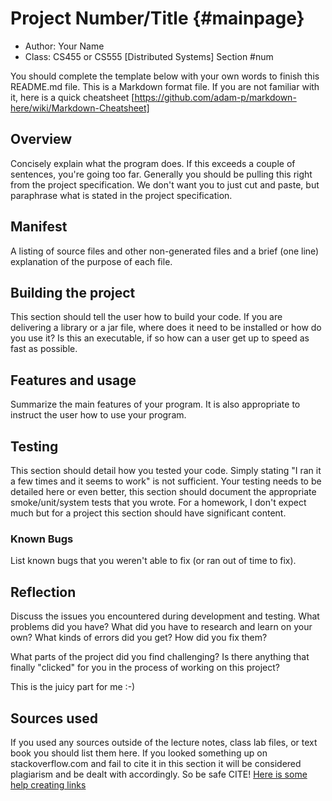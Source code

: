 # Project Number/Title {#mainpage}

* Author: Your Name
* Class: CS455 or CS555 [Distributed Systems] Section #num

You should complete the template below with your own words to finish this README.md file. This
is a Markdown format file. If you are not familiar with it, here is a quick cheatsheet
[https://github.com/adam-p/markdown-here/wiki/Markdown-Cheatsheet]

## Overview

Concisely explain what the program does. If this exceeds a couple of
sentences, you're going too far. Generally you should be pulling this
right from the project specification. We don't want you to just cut and
paste, but paraphrase what is stated in the project specification.

## Manifest

A listing of source files and other non-generated files and a brief (one line)
explanation of the purpose of each file.

## Building the project

This section should tell the user how to build your code.  If you are delivering a library or
a jar file, where does it need to be installed or how do you use it? Is this an executable,
if so how can a user get up to speed as fast as possible.

## Features and usage

Summarize the main features of your program. It is also appropriate to instruct the user how
to use your program.

## Testing

This section should detail how you tested your code. Simply stating "I ran it a few times and
it seems to work" is not sufficient. Your testing needs to be detailed here or even better,
this section should document the appropriate smoke/unit/system tests that you wrote. For a
homework, I don't expect much but for a project this section should have significant content.


### Known Bugs

List known bugs that you weren't able to fix (or ran out of time to fix).

## Reflection

Discuss the issues you encountered during development and testing. What problems did you have? What
did you have to research and learn on your own? What kinds of errors did you get? How did you
fix them?

What parts of the project did you find challenging? Is there anything that finally "clicked"
for you in the process of working on this project?

This is the juicy part for me :-)

## Sources used

If you used any sources outside of the lecture notes, class lab files,
or text book you should list them here. If you looked something up on
stackoverflow.com and fail to cite it in this section it will be
considered plagiarism and be dealt with accordingly. So be safe CITE!
[Here is some help creating links](https://github.com/adam-p/markdown-here/wiki/Markdown-Cheatsheet#links)

